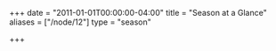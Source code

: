 +++
date = "2011-01-01T00:00:00-04:00"
title = "Season at a Glance"
aliases = ["/node/12"]
type = "season"

+++

